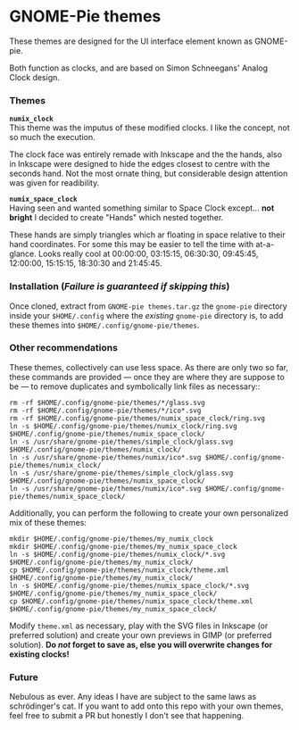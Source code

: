 # GNOME-Pie themes

These themes are designed for the UI interface element known as GNOME-pie.

Both function as clocks, and are based on Simon Schneegans' Analog Clock design.

### Themes
**`numix_clock`**  
This theme was the imputus of these modified clocks. I like the concept, not so much the execution.

The clock face was entirely remade with Inkscape and the the hands, also in Inkscape were designed to hide the edges closest to centre with the seconds hand. Not the most ornate thing, but considerable design attention was given for readibility.

**`numix_space_clock`**  
Having seen and wanted something similar to Space Clock except... **not bright** I decided to create "Hands" which nested together.

These hands are simply triangles which ar floating in space relative to their hand coordinates. For some this may be easier to tell the time with at-a-glance. Looks really cool at 00:00:00, 03:15:15, 06:30:30, 09:45:45, 12:00:00, 15:15:15, 18:30:30 and 21:45:45.

### Installation (_Failure is guaranteed if skipping this_)
Once cloned, extract from `GNOME-pie themes.tar.gz` the `gnome-pie` directory inside your `$HOME/.config` where the _existing_ `gnome-pie` directory is, to add these themes into `$HOME/.config/gnome-pie/themes`.

### Other recommendations
These themes, collectively can use less space. As there are only two so far, these commands are provided — once they are where they are suppose to be — to remove duplicates and symbolically link files as necessary::
```
rm -rf $HOME/.config/gnome-pie/themes/*/glass.svg
rm -rf $HOME/.config/gnome-pie/themes/*/ico*.svg
rm -rf $HOME/.config/gnome-pie/themes/numix_space_clock/ring.svg
ln -s $HOME/.config/gnome-pie/themes/numix_clock/ring.svg $HOME/.config/gnome-pie/themes/numix_space_clock/
ln -s /usr/share/gnome-pie/themes/simple_clock/glass.svg $HOME/.config/gnome-pie/themes/numix_clock/
ln -s /usr/share/gnome-pie/themes/numix/ico*.svg $HOME/.config/gnome-pie/themes/numix_clock/
ln -s /usr/share/gnome-pie/themes/simple_clock/glass.svg $HOME/.config/gnome-pie/themes/numix_space_clock/
ln -s /usr/share/gnome-pie/themes/numix/ico*.svg $HOME/.config/gnome-pie/themes/numix_space_clock/
```

Additionally, you can perform the following to create your own personalized mix of these themes:
```
mkdir $HOME/.config/gnome-pie/themes/my_numix_clock
mkdir $HOME/.config/gnome-pie/themes/my_numix_space_clock
ln -s $HOME/.config/gnome-pie/themes/numix_clock/*.svg $HOME/.config/gnome-pie/themes/my_numix_clock/
cp $HOME/.config/gnome-pie/themes/numix_clock/theme.xml $HOME/.config/gnome-pie/themes/my_numix_clock/
ln -s $HOME/.config/gnome-pie/themes/numix_space_clock/*.svg $HOME/.config/gnome-pie/themes/my_numix_space_clock/
cp $HOME/.config/gnome-pie/themes/numix_space_clock/theme.xml $HOME/.config/gnome-pie/themes/my_numix_space_clock/
```

Modify `theme.xml` as necessary, play with the SVG files in Inkscape (or preferred solution) and create your own previews in GIMP (or preferred solution). **Do _not_ forget to save as, else you will overwrite changes for existing clocks!**

### Future
Nebulous as ever. Any ideas I have are subject to the same laws as schrödinger's cat. If you want to add onto this repo with your own themes, feel free to submit a PR but honestly I don't see that happening.
